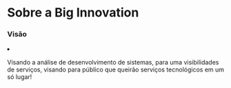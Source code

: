 <h1>Sobre a Big Innovation</h1>

  <h3>Visão</h3>
    <li><p>Visando a análise de desenvolvimento de sistemas, para uma visibilidades de serviços, visando para público que queirão serviços tecnológicos em um só lugar!</p></li>
